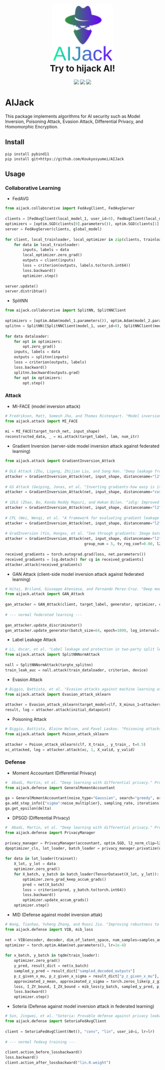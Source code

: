 <!--
  Title: AIJack
  Description: AIJack is a fantastic framework to demonstrate security risks of machine learning and deep learning, such as model inversion attack, poisoning attack, and membership inference attack.
  Author: Hideaki Takahashi
  -->

<h1 align="center">

  <br>
  <img src="logo/logo_small.png" alt="AIJack" width="200"></a>
  <br>
  Try to hijack AI!
  <br>

</h1>

<div align="center">
<img src="https://badgen.net/github/watchers/Koukyosyumei/AIjack">
<img src="https://badgen.net/github/stars/Koukyosyumei/AIjack?color=green">
<img src="https://badgen.net/github/forks/Koukyosyumei/AIjack">
</div>

# AIJack

This package implements algorithms for AI security such as Model Inversion, Poisoning Attack, Evasion Attack, Differential Privacy, and Homomorphic Encryption.

## Install

```
pip install pybind11
pip install git+https://github.com/Koukyosyumei/AIJack
```

## Usage

### Collaborative Learning

- FedAVG

```Python
from aijack.collaborative import FedAvgClient, FedAvgServer

clients = [FedAvgClient(local_model_1, user_id=0), FedAvgClient(local_model_2, user_id=1)]
optimizers = [optim.SGD(clients[0].parameters()), optim.SGD(clients[1].parameters())]
server = FedAvgServer(clients, global_model)

for client, local_trainloader, local_optimizer in zip(clients, trainloaders, optimizers):
    for data in local_trainloader:
        inputs, labels = data
        local_optimizer.zero_grad()
        outputs = client(inputs)
        loss = criterion(outputs, labels.to(torch.int64))
        loss.backward()
        optimizer.step()
 
server.update()
server.distribtue()
```

- SplitNN

```Python
from aijack.collaborative import SplitNN, SplitNNClient

optimizers = [optim.Adam(model_1.parameters()), optim.Adam(model_2.parameters())]
splitnn = SplitNN([SplitNNClient(model_1, user_id=0), SplitNNClient(model_2, user_id=1)])

for data dataloader:
    for opt in optimizers:
        opt.zero_grad()
    inputs, labels = data
    outputs = splitnn(inputs)
    loss = criterion(outputs, labels)
    loss.backward()
    splitnn.backward(outputs.grad)
    for opt in optimizers:
        opt.step()
```

### Attack


- MI-FACE (model inversion attack)

```Python
# Fredrikson, Matt, Somesh Jha, and Thomas Ristenpart. "Model inversion attacks that exploit confidence information and basic countermeasures." Proceedings of the 22nd # ACM SIGSAC conference on computer and communications security. 2015.
from aijack.attack import MI_FACE

mi = MI_FACE(target_torch_net, input_shape)
reconstructed_data, _ = mi.attack(target_label, lam, num_itr)
```

- Gradient Inversion (server-side model inversion attack against federated learning)

```Python
from aijack.attack import GradientInversion_Attack

# DLG Attack (Zhu, Ligeng, Zhijian Liu, and Song Han. "Deep leakage from gradients." Advances in Neural Information Processing Systems 32 (2019).)
attacker = GradientInversion_Attack(net, input_shape, distancename="l2")

# GS Attack (Geiping, Jonas, et al. "Inverting gradients-how easy is it to break privacy in federated learning?." Advances in Neural Information Processing Systems 33 (2020): 16937-16947.)
attacker = GradientInversion_Attack(net, input_shape, distancename="cossim", tv_reg_coef=0.01)

# iDLG (Zhao, Bo, Konda Reddy Mopuri, and Hakan Bilen. "idlg: Improved deep leakage from gradients." arXiv preprint arXiv:2001.02610 (2020).)
attacker = GradientInversion_Attack(net, input_shape, distancename="l2", optimize_label=False)

# CPL (Wei, Wenqi, et al. "A framework for evaluating gradient leakage attacks in federated learning." arXiv preprint arXiv:2004.10397 (2020).)
attacker = GradientInversion_Attack(net, input_shape, distancename="l2", optimize_label=False, lm_reg_coef=0.01)

# GradInversion (Yin, Hongxu, et al. "See through gradients: Image batch recovery via gradinversion." Proceedings of the IEEE/CVF Conference on Computer Vision and Pattern Recognition. 2021.)
attacker = GradientInversion_Attack(net, input_shape, distancename="l2", optimize_label=False, bn_reg_layers=[net.body[1], net.body[4], net.body[7]],
                                    group_num = 5, tv_reg_coef=0.00, l2_reg_coef=0.0001, bn_reg_coef=0.001, gc_reg_coef=0.001)
                                                  
received_gradients = torch.autograd.grad(loss, net.parameters())
received_gradients = [cg.detach() for cg in received_gradients]
attacker.attack(received_gradients)
```

- GAN Attack (client-side model inversion attack against federated learning)

```Python
# Hitaj, Briland, Giuseppe Ateniese, and Fernando Perez-Cruz. "Deep models under the GAN: information leakage from collaborative deep learning." Proceedings of the # 2017 ACM SIGSAC Conference on Computer and Communications Security. 2017.
from aijack.attack import GAN_Attack

gan_attacker = GAN_Attack(client, target_label, generator, optimizer, criterion)

# --- normal federated learning --- 

gan_attacker.update_discriminator()
gan_attacker.update_generator(batch_size=64, epoch=1000, log_interval=100)
```

- Label Leakage Attack

```Python
# Li, Oscar, et al. "Label leakage and protection in two-party split learning." arXiv preprint arXiv:2102.08504 (2021).
from aijack.attack import SplitNNNormAttack

nall = SplitNNNormAttack(targte_splitnn)
train_leak_auc = nall.attack(train_dataloader, criterion, device)
```

- Evasion Attack

```python
# Biggio, Battista, et al. "Evasion attacks against machine learning at test time." Joint European conference on machine learning and knowledge discovery in databases. Springer, Berlin, Heidelberg, 2013.
from aijack.attack import Evasion_attack_sklearn

attacker = Evasion_attack_sklearn(target_model=clf, X_minus_1=attackers_dataset)
result, log = attacker.attack(initial_datapoint)
```

- Poisoning Attack

```python
# Biggio, Battista, Blaine Nelson, and Pavel Laskov. "Poisoning attacks against support vector machines." arXiv preprint arXiv:1206.6389 (2012).
from aijack.attack import Poison_attack_sklearn

attacker = Poison_attack_sklearn(clf, X_train_, y_train_, t=0.5)
xc_attacked, log = attacker.attack(xc, 1, X_valid, y_valid)
```


### Defense

- Moment Accountant (Differential Privacy)

```Python
#  Abadi, Martin, et al. "Deep learning with differential privacy." Proceedings of the 2016 ACM SIGSAC conference on computer and communications security. 2016.
from aijack.defense import GeneralMomentAccountant

ga = GeneralMomentAccountant(noise_type="Gaussian", search="greedy", orders=list(range(2, 64)), bound_type="rdp_tight_upperbound")
ga.add_step_info({"sigma":noise_multiplier}, sampling_rate, iterations)
ga.get_epsilon(delta)
```

- DPSGD (Differential Privacy)

```Python
#  Abadi, Martin, et al. "Deep learning with differential privacy." Proceedings of the 2016 ACM SIGSAC conference on computer and communications security. 2016.
from aijack.defense import PrivacyManager

privacy_manager = PrivacyManager(accountant, optim.SGD, l2_norm_clip=l2_norm_clip, dataset=trainset, iterations=iterations)
dpoptimizer_cls, lot_loader, batch_loader = privacy_manager.privatize(noise_multiplier=sigma)

for data in lot_loader(trainset):
    X_lot, y_lot = data
    optimizer.zero_grad()
    for X_batch, y_batch in batch_loader(TensorDataset(X_lot, y_lot)):
        optimizer.zero_grad_keep_accum_grads()
        pred = net(X_batch)
        loss = criterion(pred, y_batch.to(torch.int64))
        loss.backward()
        optimizer.update_accum_grads()
    optimizer.step()
```

- MID (Defense against model inversion attak)

```Python
# Wang, Tianhao, Yuheng Zhang, and Ruoxi Jia. "Improving robustness to model inversion attacks via mutual information regularization." arXiv preprint arXiv:2009.05241 (2020).
from aijack.defense import VIB, mib_loss

net = VIB(encoder, decoder, dim_of_latent_space, num_samples=samples_amount)
optimizer = torch.optim.Adam(net.parameters(), lr=1e-4)

for x_batch, y_batch in tqdm(train_loader):
    optimizer.zero_grad()
    y_pred, result_dict = net(x_batch)
    sampled_y_pred = result_dict["sampled_decoded_outputs"]
    p_z_given_x_mu, p_z_given_x_sigma = result_dict["p_z_given_x_mu"], result_dict["p_z_given_x_sigma"]
    approximated_z_mean, approximated_z_sigma = torch.zeros_like(p_z_given_x_mu), torch.ones_like(p_z_given_x_sigma)
    loss, I_ZY_bound, I_ZX_bound = mib_loss(y_batch, sampled_y_pred, p_z_given_x_mu, p_z_given_x_sigma, approximated_z_mean, approximated_z_sigma)
    loss.backward()
    optimizer.step()
```

- Soteria (Defense against model inversion attack in federated learning)

```Python
# Sun, Jingwei, et al. "Soteria: Provable defense against privacy leakage in federated learning from representation perspective." Proceedings of the IEEE/CVF Conference on Computer Vision and Pattern Recognition. 2021.
from aijack.defense import SetoriaFedAvgClient

client = SetoriaFedAvgClient(Net(), "conv", "lin", user_id=i, lr=lr)

# --- normal fedavg training ---

client.action_before_lossbackward()
loss.backward()
client.action_after_lossbackward("lin.0.weight")
```
